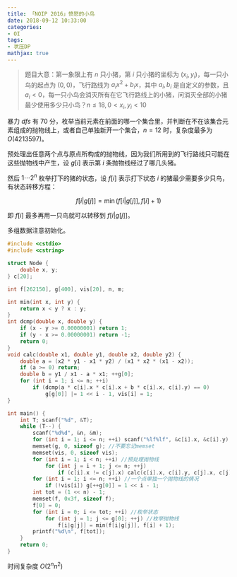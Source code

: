 ```yaml
---
title: 「NOIP 2016」愤怒的小鸟
date: 2018-09-12 10:33:00
categories:
- OI
tags:
- 状压DP
mathjax: true
---
```


> 题目大意：第一象限上有 $n$ 只小猪，第 $i$ 只小猪的坐标为 $(x_i,y_i)$，每一只小鸟的起点为 $(0,0)$，飞行路线为 $a_ix^2+b_ix$，其中 $a_i,b_i$ 是自定义的参数，且 $a_i<0$，每一只小鸟会消灭所有在它飞行路线上的小猪，问消灭全部的小猪最少使用多少只小鸟？$n \leq 18, 0 <x_i,y_i<10$

暴力 $dfs$ 有 $70$ 分，枚举当前元素在前面的哪一个集合里，并判断在不在该集合元素组成的抛物线上，或者自己单独新开一个集合，$n=12$ 时，复杂度最多为 $O(4213597)$。

预处理出任意两个点与原点所构成的抛物线，因为我们所用到的飞行路线只可能在这些抛物线中产生，设 $g[i]$ 表示第 $i$ 条抛物线经过了哪几头猪。

然后 $1 \cdots 2^n$ 枚举打下的猪的状态，设 $f[i]$ 表示打下状态 $i$ 的猪最少需要多少只鸟，有状态转移方程：

$$
f[i|g[j]]=\min(f[i|g[j]], f[i]+1)
$$

即 $f[i]$ 最多再用一只鸟就可以转移到 $f[i|g[j]]$。

多组数据注意初始化。

```c++
#include <cstdio>
#include <cstring>

struct Node {
    double x, y;
} c[20];

int f[262150], g[400], vis[20], n, m;

int min(int x, int y) {
    return x < y ? x : y;
}
int dcmp(double x, double y) {
    if (x - y >= 0.00000001) return 1;
    if (y - x >= 0.00000001) return -1;
    return 0;
}
void calc(double x1, double y1, double x2, double y2) {
    double a = (x2 * y1 - x1 * y2) / (x1 * x2 * (x1 - x2));
    if (a >= 0) return;
    double b = y1 / x1 - a * x1; ++g[0];
    for (int i = 1; i <= n; ++i)
        if (dcmp(a * c[i].x * c[i].x + b * c[i].x, c[i].y) == 0)
            g[g[0]] |= 1 << i - 1, vis[i] = 1;
}

int main() {
    int T; scanf("%d", &T);
    while (T--) {
        scanf("%d%d", &n, &m);
        for (int i = 1; i <= n; ++i) scanf("%lf%lf", &c[i].x, &c[i].y);
        memset(g, 0, sizeof g); //不要忘记memset
        memset(vis, 0, sizeof vis);
        for (int i = 1; i < n; ++i) //预处理抛物线
            for (int j = i + 1; j <= n; ++j)
                if (c[i].x != c[j].x) calc(c[i].x, c[i].y, c[j].x, c[j].y); //横坐标相等直接判掉
        for (int i = 1; i <= n; ++i) //一个点单独一个抛物线的情况
            if (!vis[i]) g[++g[0]] = 1 << i - 1;
        int tot = (1 << n) - 1;
        memset(f, 0x3f, sizeof f);
        f[0] = 0;
        for (int i = 0; i <= tot; ++i) //枚举状态
            for (int j = 1; j <= g[0]; ++j) //枚举抛物线
                f[i|g[j]] = min(f[i|g[j]], f[i] + 1);
        printf("%d\n", f[tot]);
    }
    return 0;
}
```

时间复杂度 $O(2^nn^2)$